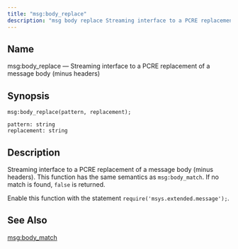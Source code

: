 ```yaml
---
title: "msg:body_replace"
description: "msg body replace Streaming interface to a PCRE replacement of a message body minus headers msg body replace pattern replacement Streaming interface to a PCRE replacement of a message body minus headers This function has the same semantics as msg body match If no match is found false is returned..."
---
```


<a name="lua.ref.msg_body_replace"></a> 
## Name

msg:body_replace — Streaming interface to a PCRE replacement of a message body (minus headers)

<a name="idp16675024"></a> 
## Synopsis

`msg:body_replace(pattern, replacement);`

```
pattern: string
replacement: string
```
<a name="idp16677968"></a> 
## Description

Streaming interface to a PCRE replacement of a message body (minus headers). This function has the same semantics as `msg:body_match`. If no match is found, `false` is returned.

Enable this function with the statement `require('msys.extended.message');`.

<a name="idp16681760"></a> 
## See Also

[msg:body_match](/momentum/4/lua/ref-msg-body-match)
